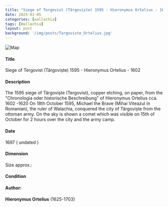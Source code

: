 ```yaml
---
title: "Siege of Tergovist (Târgoviște) 1595 - Hieronymus Ortelius - 1602"
date: 2025-01-05
categories: [wallachia]
tags: [Wallachia]
layout: post
background: '/img/posts/Targoviste_Ortelius.jpg'
---
```

![Map](/myblogsite/img/posts/Targoviste_Ortelius.jpg "Map")
#### Title ####
Siege of Tergovist (Târgoviște) 1595 - Hieronymus Ortelius - 1602

#### Description ####
The 1595 siege of Târgoviște (Tergovist), copper etching, on paper, from the "Chronologia oder historische Beschreibung" of Hieronymus Ortelius cca. 1602 -1620
On 18th October 1595, Michael the Brave (Mihai Viteazul in Romanian), the ruler of Walachia, conquered the city of Târgoviște from the ottoman army. 
On the sky is shown a comet which was visible on 15th of October for 2 hours over the city and the army camp.  

#### Date ####
1697 ( undated )

#### Dimension ####
Size approx.: 

#### Condition ####

#### Author: ####
**Hieronymus Ortelius** (1625-1703)